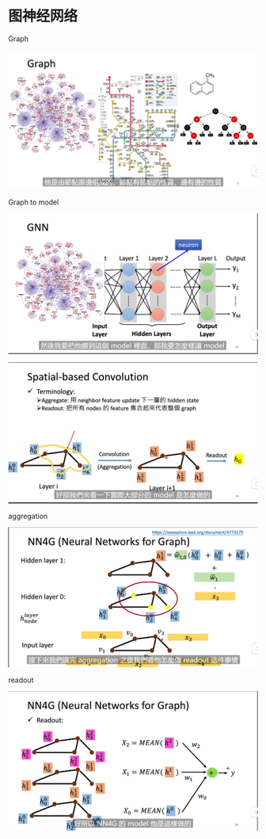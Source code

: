 # 图神经网络



Graph

![image-20211203141732924](image-20211203141732924.png)



Graph to model

![image-20211203142448125](image-20211203142448125.png)



![image-20211203145056502](image-20211203145056502.png)



aggregation

![image-20211203145701049](image-20211203145701049.png)



readout

![image-20211203145803837](image-20211203145803837.png)